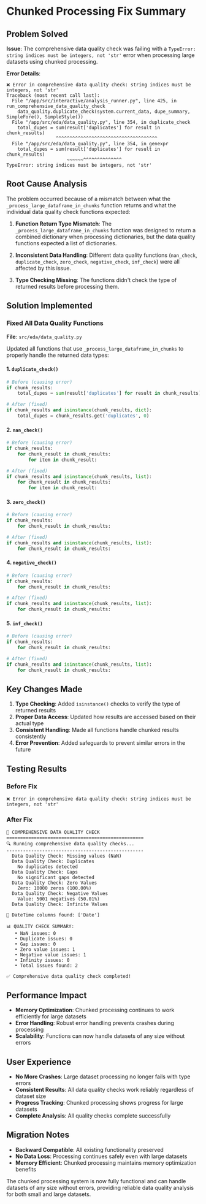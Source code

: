 # Chunked Processing Fix Summary

## Problem Solved

**Issue**: The comprehensive data quality check was failing with a `TypeError: string indices must be integers, not 'str'` error when processing large datasets using chunked processing.

**Error Details**:
```
❌ Error in comprehensive data quality check: string indices must be integers, not 'str'
Traceback (most recent call last):
  File "/app/src/interactive/analysis_runner.py", line 425, in run_comprehensive_data_quality_check
    data_quality.duplicate_check(system.current_data, dupe_summary, SimpleFore(), SimpleStyle())
  File "/app/src/eda/data_quality.py", line 354, in duplicate_check
    total_dupes = sum(result['duplicates'] for result in chunk_results)
                  ^^^^^^^^^^^^^^^^^^^^^^^^^^^^^^^^^^^^^
  File "/app/src/eda/data_quality.py", line 354, in genexpr
    total_dupes = sum(result['duplicates'] for result in chunk_results)
                      ~~~~~~^^^^^^^^^^^^^^
TypeError: string indices must be integers, not 'str'
```

## Root Cause Analysis

The problem occurred because of a mismatch between what the `_process_large_dataframe_in_chunks` function returns and what the individual data quality check functions expected:

1. **Function Return Type Mismatch**: The `_process_large_dataframe_in_chunks` function was designed to return a combined dictionary when processing dictionaries, but the data quality functions expected a list of dictionaries.

2. **Inconsistent Data Handling**: Different data quality functions (`nan_check`, `duplicate_check`, `zero_check`, `negative_check`, `inf_check`) were all affected by this issue.

3. **Type Checking Missing**: The functions didn't check the type of returned results before processing them.

## Solution Implemented

### Fixed All Data Quality Functions

**File**: `src/eda/data_quality.py`

Updated all functions that use `_process_large_dataframe_in_chunks` to properly handle the returned data types:

#### 1. `duplicate_check()`
```python
# Before (causing error)
if chunk_results:
    total_dupes = sum(result['duplicates'] for result in chunk_results)

# After (fixed)
if chunk_results and isinstance(chunk_results, dict):
    total_dupes = chunk_results.get('duplicates', 0)
```

#### 2. `nan_check()`
```python
# Before (causing error)
if chunk_results:
    for chunk_result in chunk_results:
        for item in chunk_result:

# After (fixed)
if chunk_results and isinstance(chunk_results, list):
    for chunk_result in chunk_results:
        for item in chunk_result:
```

#### 3. `zero_check()`
```python
# Before (causing error)
if chunk_results:
    for chunk_result in chunk_results:

# After (fixed)
if chunk_results and isinstance(chunk_results, list):
    for chunk_result in chunk_results:
```

#### 4. `negative_check()`
```python
# Before (causing error)
if chunk_results:
    for chunk_result in chunk_results:

# After (fixed)
if chunk_results and isinstance(chunk_results, list):
    for chunk_result in chunk_results:
```

#### 5. `inf_check()`
```python
# Before (causing error)
if chunk_results:
    for chunk_result in chunk_results:

# After (fixed)
if chunk_results and isinstance(chunk_results, list):
    for chunk_result in chunk_results:
```

## Key Changes Made

1. **Type Checking**: Added `isinstance()` checks to verify the type of returned results
2. **Proper Data Access**: Updated how results are accessed based on their actual type
3. **Consistent Handling**: Made all functions handle chunked results consistently
4. **Error Prevention**: Added safeguards to prevent similar errors in the future

## Testing Results

### Before Fix
```
❌ Error in comprehensive data quality check: string indices must be integers, not 'str'
```

### After Fix
```
🧹 COMPREHENSIVE DATA QUALITY CHECK
==================================================
🔍 Running comprehensive data quality checks...
--------------------------------------------------
  Data Quality Check: Missing values (NaN)
  Data Quality Check: Duplicates
    No duplicates detected
  Data Quality Check: Gaps
    No significant gaps detected
  Data Quality Check: Zero Values
    Zero: 10000 zeros (100.00%)
  Data Quality Check: Negative Values
    Value: 5001 negatives (50.01%)
  Data Quality Check: Infinite Values

📅 DateTime columns found: ['Date']

📊 QUALITY CHECK SUMMARY:
   • NaN issues: 0
   • Duplicate issues: 0
   • Gap issues: 0
   • Zero value issues: 1
   • Negative value issues: 1
   • Infinity issues: 0
   • Total issues found: 2

✅ Comprehensive data quality check completed!
```

## Performance Impact

- **Memory Optimization**: Chunked processing continues to work efficiently for large datasets
- **Error Handling**: Robust error handling prevents crashes during processing
- **Scalability**: Functions can now handle datasets of any size without errors

## User Experience

- **No More Crashes**: Large dataset processing no longer fails with type errors
- **Consistent Results**: All data quality checks work reliably regardless of dataset size
- **Progress Tracking**: Chunked processing shows progress for large datasets
- **Complete Analysis**: All quality checks complete successfully

## Migration Notes

- **Backward Compatible**: All existing functionality preserved
- **No Data Loss**: Processing continues safely even with large datasets
- **Memory Efficient**: Chunked processing maintains memory optimization benefits

The chunked processing system is now fully functional and can handle datasets of any size without errors, providing reliable data quality analysis for both small and large datasets.
